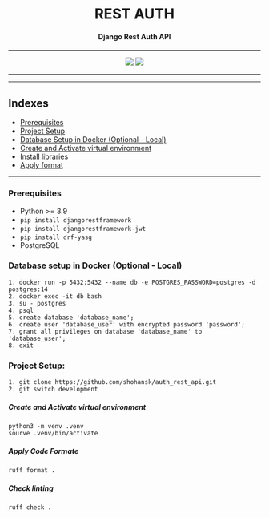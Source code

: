 <div align="center">
    <h1>REST AUTH</h1>
    <h4>Django Rest Auth API</h4>
</div>

---


<div align="center">
    <img src="https://img.shields.io/badge/Python-3.10-green" />
    <img src="https://img.shields.io/endpoint?url=https://raw.githubusercontent.com/astral-sh/ruff/main/assets/badge/v2.json" />
</div>

---


---

## Indexes
- [Prerequisites](#prerequisites)
- [Project Setup](#project-setup)
- [Database Setup in Docker (Optional - Local)](#database-setup-in-docker-optional---local)
- [Create and Activate virtual environment](#create-and-activate-virtual-environment)
- [Install libraries](#install-libraries)
- [Apply format](#apply-code-formate)

---

### Prerequisites
- Python >= 3.9
- `pip install djangorestframework`
- `pip install djangorestframework-jwt`
- `pip install drf-yasg`
- PostgreSQL

### Database setup in Docker (Optional - Local)
```shell
1. docker run -p 5432:5432 --name db -e POSTGRES_PASSWORD=postgres -d postgres:14
2. docker exec -it db bash
3. su - postgres
4. psql
5. create database 'database_name';
6. create user 'database_user' with encrypted password 'password';
7. grant all privileges on database 'database_name' to 'database_user';
8. exit 
```

### Project Setup:
```shell
1. git clone https://github.com/shohansk/auth_rest_api.git
2. git switch development
```


##### Create and Activate virtual environment
```shell
python3 -m venv .venv
sourve .venv/bin/activate
```

##### Apply Code Formate
```shell
ruff format .
```

##### Check linting
```shell
ruff check .
```

